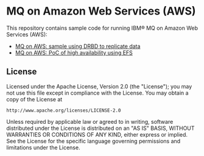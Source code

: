 # MQ on Amazon Web Services (AWS)

This repository contains sample code for running IBM® MQ on Amazon Web Services (AWS):

* [MQ on AWS: sample using DRBD to replicate data](drbd/part_1)
* [MQ on AWS: PoC of high availability using EFS](efs/)

## License

Licensed under the Apache License, Version 2.0 (the "License");
you may not use this file except in compliance with the License.
You may obtain a copy of the License at

    http://www.apache.org/licenses/LICENSE-2.0

Unless required by applicable law or agreed to in writing, software
distributed under the License is distributed on an "AS IS" BASIS,
WITHOUT WARRANTIES OR CONDITIONS OF ANY KIND, either express or implied.
See the License for the specific language governing permissions and
limitations under the License.
